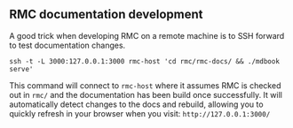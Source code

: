 ## RMC documentation development

A good trick when developing RMC on a remote machine is to SSH forward to test documentation changes.

```
ssh -t -L 3000:127.0.0.1:3000 rmc-host 'cd rmc/rmc-docs/ && ./mdbook serve'
```

This command will connect to `rmc-host` where it assumes RMC is checked out in `rmc/` and the documentation has been build once successfully.
It will automatically detect changes to the docs and rebuild, allowing you to quickly refresh in your browser when you visit: `http://127.0.0.1:3000/`
